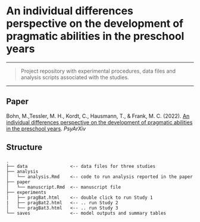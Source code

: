 # An individual differences perspective on the development of pragmatic abilities in the preschool years

------------------------------------------------------------------------

> Project repository with experimental procedures, data files and analysis scripts associated with the studies.

------------------------------------------------------------------------

## Paper

Bohn, M.,Tessler, M. H., Kordt, C., Hausmann, T., & Frank, M. C. (2022). [An individual differences perspective on the development of pragmatic abilities in the preschool years](https://www.nature.com/articles/s41562-021-01145-1). *PsyArXiv*

## Structure

```
.
├── data                <-- data files for three studies
├── analysis
│   └── analysis.Rmd    <-- code to run analysis reported in the paper
├── paper
│   └── manuscript.Rmd  <-- manuscript file 
├── experiments
|   ├── pragBat.html    <-- double click to run Study 1
|   ├── pragBat2.html   <-- .. run Study 2
│   └── pragBat3.html   <-- .. run Study 3
└── saves               <-- model outputs and summary tables  
```
